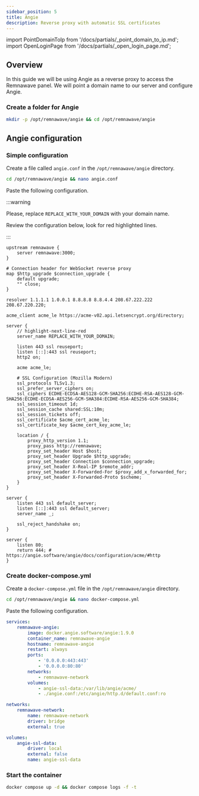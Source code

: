 ```yaml
---
sidebar_position: 5
title: Angie
description: Reverse proxy with automatic SSL certificates
---
```


import PointDomainToIp from '/docs/partials/\_point_domain_to_ip.md';
import OpenLoginPage from '/docs/partials/\_open_login_page.md';

## Overview

In this guide we will be using Angie as a reverse proxy to access the Remnawave panel.
We will point a domain name to our server and configure Angie.

<PointDomainToIp />

### Create a folder for Angie

```bash
mkdir -p /opt/remnawave/angie && cd /opt/remnawave/angie
```

## Angie configuration

### Simple configuration

Create a file called `angie.conf` in the `/opt/remnawave/angie` directory.

```bash
cd /opt/remnawave/angie && nano angie.conf
```

Paste the following configuration.

:::warning

Please, replace `REPLACE_WITH_YOUR_DOMAIN` with your domain name.

Review the configuration below, look for red highlighted lines.

:::

```angie title="angie.conf"
upstream remnawave {
    server remnawave:3000;
}

# Connection header for WebSocket reverse proxy
map $http_upgrade $connection_upgrade {
    default upgrade;
    "" close;
}

resolver 1.1.1.1 1.0.0.1 8.8.8.8 8.8.4.4 208.67.222.222 208.67.220.220;

acme_client acme_le https://acme-v02.api.letsencrypt.org/directory;

server {
    // highlight-next-line-red
    server_name REPLACE_WITH_YOUR_DOMAIN;

    listen 443 ssl reuseport;
    listen [::]:443 ssl reuseport;
    http2 on;

    acme acme_le;

    # SSL Configuration (Mozilla Modern)
    ssl_protocols TLSv1.3;
    ssl_prefer_server_ciphers on;
    ssl_ciphers ECDHE-ECDSA-AES128-GCM-SHA256:ECDHE-RSA-AES128-GCM-SHA256:ECDHE-ECDSA-AES256-GCM-SHA384:ECDHE-RSA-AES256-GCM-SHA384;
    ssl_session_timeout 1d;
    ssl_session_cache shared:SSL:10m;
    ssl_session_tickets off;
    ssl_certificate $acme_cert_acme_le;
    ssl_certificate_key $acme_cert_key_acme_le;

    location / {
        proxy_http_version 1.1;
        proxy_pass http://remnawave;
        proxy_set_header Host $host;
        proxy_set_header Upgrade $http_upgrade;
        proxy_set_header Connection $connection_upgrade;
        proxy_set_header X-Real-IP $remote_addr;
        proxy_set_header X-Forwarded-For $proxy_add_x_forwarded_for;
        proxy_set_header X-Forwarded-Proto $scheme;
    }
}

server {
    listen 443 ssl default_server;
    listen [::]:443 ssl default_server;
    server_name _;

    ssl_reject_handshake on;
}

server {
    listen 80;
    return 444; # https://angie.software/angie/docs/configuration/acme/#http
}
```

### Create docker-compose.yml

Create a `docker-compose.yml` file in the `/opt/remnawave/angie` directory.

```bash
cd /opt/remnawave/angie && nano docker-compose.yml
```

Paste the following configuration.

```yaml title="docker-compose.yml"
services:
    remnawave-angie:
        image: docker.angie.software/angie:1.9.0
        container_name: remnawave-angie
        hostname: remnawave-angie
        restart: always
        ports:
            - '0.0.0.0:443:443'
            - '0.0.0.0:80:80'
        networks:
            - remnawave-network
        volumes:
            - angie-ssl-data:/var/lib/angie/acme/
            - ./angie.conf:/etc/angie/http.d/default.conf:ro

networks:
    remnawave-network:
        name: remnawave-network
        driver: bridge
        external: true

volumes:
    angie-ssl-data:
        driver: local
        external: false
        name: angie-ssl-data
```

### Start the container

```bash
docker compose up -d && docker compose logs -f -t
```

<OpenLoginPage />
